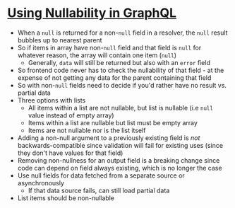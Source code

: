 # [Using Nullability in GraphQL](https://blog.apollographql.com/using-nullability-in-graphql-2254f84c4ed7)

* When a `null` is returned for a non-`null` field in a resolver, the `null` result bubbles up to nearest parent
* So if items in array have non-`null` field and that field is `null` for whatever reason, the array will contain one item (`null`)
  * Generally, `data` will still be returned but also with an `error` field
* So frontend code never has to check the nullability of that field - at the expense of not getting any data for the parent containing that field
* So with non-`null` fields need to decide if you'd rather have no result vs. partial data
* Three options with lists
  * All items within a list are not nullable, but list is nullable (i.e `null` value instead of empty array)
  * Items within a list are nullable but list must be empty array
  * Items are not nullable nor is the list itself
* Adding a non-null argument to a previously existing field is _not_ backwards-compatible since validation will fail for existing uses (since they don't have values for that field)
* Removing non-nullness for an output field is a breaking change since code can depend on field always existing, which is no longer the case
* Use null fields for data fetched from a separate source or asynchronously
  * If that data source fails, can still load partial data
* List items should be non-nullable
